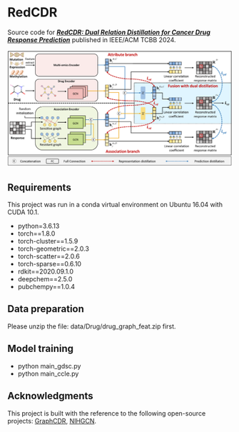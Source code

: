 # RedCDR
Source code for ***[RedCDR: Dual Relation Distillation for Cancer Drug Response Prediction]*** published in IEEE/ACM TCBB 2024.

[RedCDR: Dual Relation Distillation for Cancer Drug Response Prediction]:https://ieeexplore.ieee.org/document/10536635

![image](pic/framework.png)

[//]: # (![image]&#40;https://github.com/mhxu1998/RedCDR/blob/main/pic/framework.png&#41;)
Requirements
----
This project was run in a conda virtual environment on Ubuntu 16.04 with CUDA 10.1. 
+ python=3.6.13
+ torch==1.8.0
+ torch-cluster==1.5.9
+ torch-geometric==2.0.3
+ torch-scatter==2.0.6
+ torch-sparse==0.6.10
+ rdkit==2020.09.1.0
+ deepchem==2.5.0
+ pubchempy==1.0.4

Data preparation
----
Please unzip the file: data/Drug/drug_graph_feat.zip first.

Model training
----
+ python main_gdsc.py  <parameters>
+ python main_ccle.py  <parameters>

Acknowledgments
----
This project is built with the reference to the following open-source projects: [GraphCDR], [NIHGCN].

[GraphCDR]:https://github.com/BioMedicalBigDataMiningLab/GraphCDR
[NIHGCN]:https://github.com/weiba/NIHGCN

